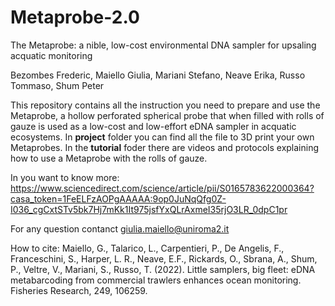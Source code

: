 # Metaprobe-2.0
The Metaprobe: a nible, low-cost environmental DNA sampler for upsaling acquatic monitoring 

Bezombes Frederic, Maiello Giulia, Mariani Stefano, Neave Erika, Russo Tommaso, Shum Peter

This repository contains all the instruction you need to prepare and use the Metaprobe, a hollow perforated spherical probe that when filled with rolls of gauze is used as a low-cost and low-effort eDNA sampler in acquatic ecosystems. 
In **project** folder you can find all the file to 3D print your own Metaprobes. In the **tutorial** foder there are videos and protocols explaining how to use a Metaprobe with the rolls of gauze.

In you want to know more: https://www.sciencedirect.com/science/article/pii/S0165783622000364?casa_token=1FeELFzAOPgAAAAA:9op0JuNqQfg0Z-I036_cgCxtSTv5bk7Hj7mKk1It975jsfYxQLrAxmeI35rjO3LR_0dpC1pr

For any question contanct <span style="color: blue;">giulia.maiello@uniroma2.it</span> 

How to cite: Maiello, G., Talarico, L., Carpentieri, P., De Angelis, F., Franceschini, S., Harper, L. R., Neave, E.F., Rickards, O., Sbrana, A., Shum, P., Veltre, V., Mariani, S., Russo, T. (2022). Little samplers, big fleet: eDNA metabarcoding from commercial trawlers enhances ocean monitoring. Fisheries Research, 249, 106259.

